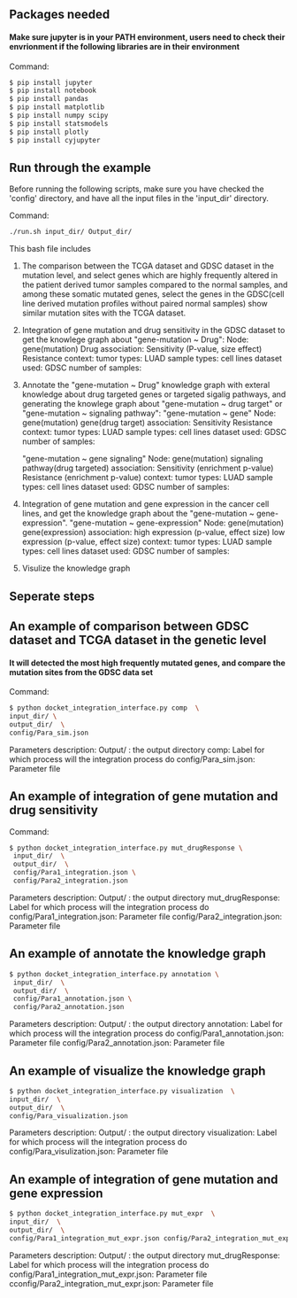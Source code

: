 ## Packages needed
#### Make sure jupyter is in your PATH environment, users need to check their envrionment if the following libraries are in their environment
Command:
```bash
$ pip install jupyter
$ pip install notebook
$ pip install pandas
$ pip install matplotlib 
$ pip install numpy scipy
$ pip install statsmodels
$ pip install plotly
$ pip install cyjupyter
```
## Run through the example
Before running the following scripts, make sure you have checked the 'config' directory, and have all the input files in the 'input_dir' directory.

Command:
```bash
./run.sh input_dir/ Output_dir/
```

This bash file includes
1. The comparison between the TCGA dataset and GDSC dataset in the mutation level, and select genes which are highly  frequently altered in the patient derived tumor samples compared to the normal samples, and among these somatic mutated genes, select the genes in the GDSC(cell line derived mutation profiles without paired normal samples) show similar mutation sites with the TCGA dataset.

2. Integration of gene mutation and drug sensitivity in the GDSC dataset to get the knowlege graph about "gene-mutation ~ Drug": 
   Node: 
        gene(mutation) 
        Drug 
   association: 
        Sensitivity (P-value, size effect)
        Resistance
    context: 
        tumor types: LUAD
        sample types: cell lines
        dataset used: GDSC
        number of samples: 

3. Annotate the "gene-mutation ~ Drug" knowledge graph with exteral knowledge about drug targeted genes or targeted sigalig pathways, and generating the knowlege graph about "gene-mutation ~ drug target" or "gene-mutation ~ signaling pathway":
    "gene-mutation ~ gene"
    Node: 
        gene(mutation)
        gene(drug target)
    association:
        Sensitivity
        Resistance
    context: 
        tumor types: LUAD
        sample types: cell lines
        dataset used: GDSC
        number of samples: 

    "gene-mutation ~ gene signaling"
    Node: 
        gene(mutation)
        signaling pathway(drug targeted)
    association:
        Sensitivity (enrichment p-value)
        Resistance (enrichment p-value)
    context:
        tumor types: LUAD
        sample types: cell lines
        dataset used: GDSC
        number of samples: 

4. Integration of gene mutation and gene expression in the cancer cell lines, and get the knowledge graph about the "gene-mutation ~ gene-expression". 
   "gene-mutation ~ gene-expression"
    Node: 
        gene(mutation)
        gene(expression)
    association:
        high expression (p-value, effect size)
        low expression (p-value, effect size)
    context:
        tumor types: LUAD
        sample types: cell lines
        dataset used: GDSC
        number of samples: 

5. Visulize the knowledge graph
   
## Seperate steps

## An example of comparison between GDSC dataset and TCGA dataset in the genetic level
#### It will detected the most high frequently mutated genes, and compare the mutation sites from the GDSC data set
Command:
```bash
$ python docket_integration_interface.py comp  \
input_dir/ \
output_dir/  \
config/Para_sim.json
```
Parameters description:
Output/ : the output directory
comp: Label for which process will the integration process do
config/Para_sim.json: Parameter file

## An example of integration of gene mutation and drug sensitivity
Command:
```bash
$ python docket_integration_interface.py mut_drugResponse \
 input_dir/  \
 output_dir/  \
 config/Para1_integration.json \
 config/Para2_integration.json
```

Parameters description:
Output/ : the output directory
mut_drugResponse: Label for which process will the integration process do
config/Para1_integration.json: Parameter file
config/Para2_integration.json: Parameter file

## An example of annotate the knowledge graph
```bash
$ python docket_integration_interface.py annotation \
 input_dir/  \
 output_dir/  \
 config/Para1_annotation.json \ 
 config/Para2_annotation.json

```

Parameters description:
Output/ : the output directory
annotation: Label for which process will the integration process do
config/Para1_annotation.json: Parameter file 
config/Para2_annotation.json: Parameter file


## An example of visualize the knowledge graph
```bash
$ python docket_integration_interface.py visualization  \
input_dir/  \
output_dir/  \
config/Para_visualization.json   
```

Parameters description:
Output/ : the output directory
visualization: Label for which process will the integration process do
config/Para_visulization.json: Parameter file

## An example of integration of gene mutation and gene expression
```bash
$ python docket_integration_interface.py mut_expr  \
input_dir/  \
output_dir/  \
config/Para1_integration_mut_expr.json config/Para2_integration_mut_expr.json
```

Parameters description:
Output/ : the output directory
mut_drugResponse: Label for which process will the integration process do
config/Para1_integration_mut_expr.json: Parameter file
cconfig/Para2_integration_mut_expr.json: Parameter file
